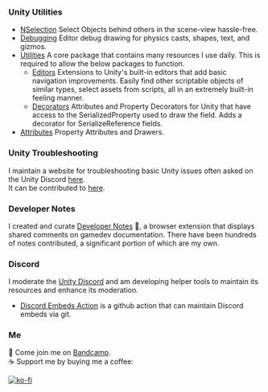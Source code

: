 ### Unity Utilities
- [NSelection](https://github.com/vertxxyz/NSelection)
Select Objects behind others in the scene-view hassle-free.
- [Debugging](https://github.com/vertxxyz/Vertx.Debugging)
Editor debug drawing for physics casts, shapes, text, and gizmos.
- [Utilities](https://github.com/vertxxyz/Vertx.Utilities)
A core package that contains many resources I use daily. This is required to allow the below packages to function.
  - [Editors](https://github.com/vertxxyz/Vertx.Editors)
  Extensions to Unity's built-in editors that add basic navigation improvements. Easily find other scriptable objects of similar types, select assets from scripts, all in an extremely built-in feeling manner.
  - [Decorators](https://github.com/vertxxyz/Vertx.Decorators)
  Attributes and Property Decorators for Unity that have access to the SerializedProperty used to draw the field. Adds a decorator for SerializeReference fields.
- [Attributes](https://github.com/vertxxyz/Vertx.Attributes)
Property Attributes and Drawers.

### Unity Troubleshooting
I maintain a website for troubleshooting basic Unity issues often asked on the Unity Discord [here](https://help.vertx.xyz).  
It can be contributed to [here](https://github.com/vertxxyz/help.vertx.xyz).  

### Developer Notes
I created and curate [Developer Notes](https://github.com/Developer-Notes-Extension) 💬, a browser extension that displays shared comments on gamedev documentation. There have been hundreds of notes contributed, a significant portion of which are my own.

### Discord
I moderate the [Unity Discord](https://discord.gg/unity) and am developing helper tools to maintain its resources and enhance its moderation.  
- [Discord Embeds Action](https://github.com/vertxxyz/discord-embeds-action) is a github action that can maintain Discord embeds via git.

### Me
🎵 Come join me on [Bandcamp](https://bandcamp.com/vertx).  
☕ Support me by buying me a coffee:  

[![ko-fi](https://ko-fi.com/img/githubbutton_sm.svg)](https://ko-fi.com/Z8Z42ZYHB)

